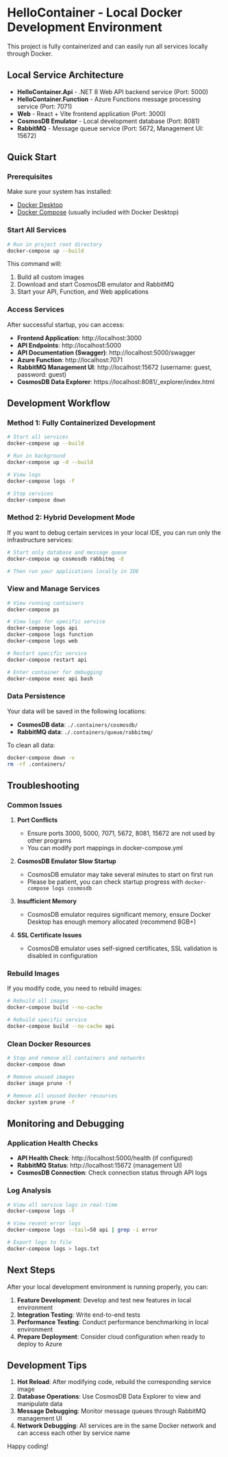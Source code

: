 # HelloContainer - Local Docker Development Environment

This project is fully containerized and can easily run all services locally through Docker.

## Local Service Architecture

- **HelloContainer.Api** - .NET 8 Web API backend service (Port: 5000)
- **HelloContainer.Function** - Azure Functions message processing service (Port: 7071)  
- **Web** - React + Vite frontend application (Port: 3000)
- **CosmosDB Emulator** - Local development database (Port: 8081)
- **RabbitMQ** - Message queue service (Port: 5672, Management UI: 15672)

## Quick Start

### Prerequisites

Make sure your system has installed:
- [Docker Desktop](https://www.docker.com/products/docker-desktop/)
- [Docker Compose](https://docs.docker.com/compose/install/) (usually included with Docker Desktop)

### Start All Services

```bash
# Run in project root directory
docker-compose up --build
```

This command will:
1. Build all custom images
2. Download and start CosmosDB emulator and RabbitMQ
3. Start your API, Function, and Web applications

### Access Services

After successful startup, you can access:

- **Frontend Application**: http://localhost:3000
- **API Endpoints**: http://localhost:5000
- **API Documentation (Swagger)**: http://localhost:5000/swagger
- **Azure Function**: http://localhost:7071
- **RabbitMQ Management UI**: http://localhost:15672 (username: guest, password: guest)
- **CosmosDB Data Explorer**: https://localhost:8081/_explorer/index.html

## Development Workflow

### Method 1: Fully Containerized Development

```bash
# Start all services
docker-compose up --build

# Run in background
docker-compose up -d --build

# View logs
docker-compose logs -f

# Stop services
docker-compose down
```

### Method 2: Hybrid Development Mode

If you want to debug certain services in your local IDE, you can run only the infrastructure services:

```bash
# Start only database and message queue
docker-compose up cosmosdb rabbitmq -d

# Then run your applications locally in IDE
```

### View and Manage Services

```bash
# View running containers
docker-compose ps

# View logs for specific service
docker-compose logs api
docker-compose logs function
docker-compose logs web

# Restart specific service
docker-compose restart api

# Enter container for debugging
docker-compose exec api bash
```

### Data Persistence

Your data will be saved in the following locations:
- **CosmosDB data**: `./.containers/cosmosdb/`
- **RabbitMQ data**: `./.containers/queue/rabbitmq/`

To clean all data:
```bash
docker-compose down -v
rm -rf .containers/
```

## Troubleshooting

### Common Issues

1. **Port Conflicts**
   - Ensure ports 3000, 5000, 7071, 5672, 8081, 15672 are not used by other programs
   - You can modify port mappings in docker-compose.yml

2. **CosmosDB Emulator Slow Startup**
   - CosmosDB emulator may take several minutes to start on first run
   - Please be patient, you can check startup progress with `docker-compose logs cosmosdb`

3. **Insufficient Memory**
   - CosmosDB emulator requires significant memory, ensure Docker Desktop has enough memory allocated (recommend 8GB+)

4. **SSL Certificate Issues**
   - CosmosDB emulator uses self-signed certificates, SSL validation is disabled in configuration

### Rebuild Images

If you modify code, you need to rebuild images:

```bash
# Rebuild all images
docker-compose build --no-cache

# Rebuild specific service
docker-compose build --no-cache api
```

### Clean Docker Resources

```bash
# Stop and remove all containers and networks
docker-compose down

# Remove unused images
docker image prune -f

# Remove all unused Docker resources
docker system prune -f
```

## Monitoring and Debugging

### Application Health Checks

- **API Health Check**: http://localhost:5000/health (if configured)
- **RabbitMQ Status**: http://localhost:15672 (management UI)
- **CosmosDB Connection**: Check connection status through API logs

### Log Analysis

```bash
# View all service logs in real-time
docker-compose logs -f

# View recent error logs
docker-compose logs --tail=50 api | grep -i error

# Export logs to file
docker-compose logs > logs.txt
```

## Next Steps

After your local development environment is running properly, you can:

1. **Feature Development**: Develop and test new features in local environment
2. **Integration Testing**: Write end-to-end tests
3. **Performance Testing**: Conduct performance benchmarking in local environment
4. **Prepare Deployment**: Consider cloud configuration when ready to deploy to Azure

## Development Tips

1. **Hot Reload**: After modifying code, rebuild the corresponding service image
2. **Database Operations**: Use CosmosDB Data Explorer to view and manipulate data
3. **Message Debugging**: Monitor message queues through RabbitMQ management UI
4. **Network Debugging**: All services are in the same Docker network and can access each other by service name

Happy coding!